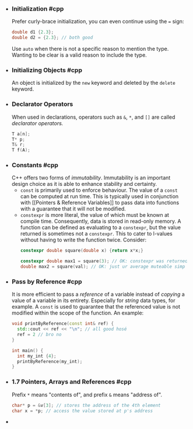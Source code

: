 - ### Initialization #cpp 
  Prefer curly-brace initialization, you can even continue using the `=` sign:
  ```cpp
  double d1 {2.3};
  double d2 = {2.3}; // both good
  ```
  Use `auto` when there is not a specific reason to mention the type. Wanting to be clear is a valid reason to include the type.
- ### Initializing Objects #cpp 
  An object is initialized by the `new` keyword and deleted by the `delete` keyword.
- ### Declarator Operators
  When used in declarations, operators such as `&`, `*`, and `[]` are called *declarator operators.*
  ```cpp
  T a[n]; 
  T* p;
  T& r;
  T f(A);
  ```
- ### Constants #cpp
  C++ offers two forms of *immutability*. Immutability is an important design choice as it is able to enhance stability and certainty.
	- `const` is primarily used to enforce behaviour. The value of a `const` can be computed at run time. This is typically used in conjunction with [[Pointers & Reference Variables]] to pass data into functions with a guarantee that it will not be modified.
	- `constexpr` is more literal, the value of which must be known at compile time. Consequently, data is stored in read-only memory. A function can be defined as evaluating to a `constexpr`, but the value returned is sometimes not a `constexpr`. This to cater to l-values without having to write the function twice. Consider:
	  ```cpp
	  constexpr double square(double x) {return x*x;}
	  
	  constexpr double max1 = square(3); // OK: constexpr was returned
	  double max2 = square(val); // OK: just ur average muteable simp returned
	  ```
- ### Pass by Reference #cpp
  It is more efficient to pass a *reference* of a variable instead of *copying* a value of a variable in its entirety. Especially for *string* data types, for example. A `const` is used to guarantee that the referenced value is not modified within the scope of the function. An example:
  ```cpp
  void printByReference(const int& ref) {
    std::cout << ref << "\n"; // all good hosé
    ref = 2 // bro no
  }
  
  int main() {
    int my_int {4};
    printByReference(my_int);
  }
  ```
- ### 1.7 Pointers, Arrays and References #cpp
  Prefix `*` means "contents of", and prefix `&` means "address of".
  ```cpp
  char* p = &v[3]; // stores the address of the 4th element
  char x = *p; // access the value stored at p's address
  ```
-